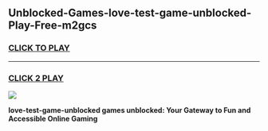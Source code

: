 
## Unblocked-Games-love-test-game-unblocked-Play-Free-m2gcs
<h3>
<a href="https://premium76.site?title=love-test-game-unblocked&ref=23A">CLICK TO PLAY</a></h3>
<hr>

<h3>
<a href="https://premium76.site?title=love-test-game-unblocked&ref=23A">CLICK 2 PLAY</a>
  
</h3>

<a href="https://premium76.site?title=love-test-game-unblocked&ref=23A"><img src="https://clearcache.store/games.png"></a>


**love-test-game-unblocked games unblocked: Your Gateway to Fun and Accessible Online Gaming**
